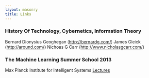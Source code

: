 ```yaml
---
layout: masonry
title: Links
---
```

### History Of Technology, Cybernetics, Information Theory
Bernard Dionysius Geoghegan (http://bernardg.com/)
James Gleick (http://around.com/)
Nichoas G Carr (http://www.nicholasgcarr.com/)

### The Machine Learning Summer School 2013 
Max Planck Institute for Intelligent Systems
[Lectures](http://mlss.tuebingen.mpg.de/speakers.html)
